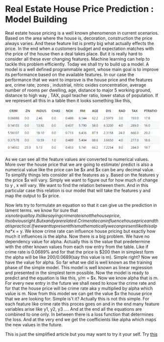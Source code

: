 # Real Estate House Price Prediction : Model Building

Real estate house pricing is a well known phenomenon in current scenarios. Based on the area where the house is, decoration, construction the price always varies. And these feature list is pretty big what actually effects the price. In the end when a customers budget and expectation matches with the price of the house then a deal takes place. But it is really hard to consider all these ever changing features. Machine learning can help to tackle this problem efficiently. Today we shall try to build up a model. A model is a well defined programmable agent, whose main goal is to improve its performance based on the available features. In our case the performance that we want to improve is the house price and the features are, crime rate, zones , industrial, nitric oxides concentration, average number of rooms per dwelling, age, distance to major 5 working ground, distance to high way , TAX, pupil teacher ratio, lower status of population. If we represent all this in a table then it looks something like this,

![](img/table.png)

As we can see all the feature values are converted to numerical values. More over the house price that we are going to estimate/ predict is also a numerical value like the price can be $x and $x can be any decimal value. To simplify things lets consider all the features as y. Based on the features y the price $x will vary. Simply we want to figure out for how much of change to y , x will vary. We want to find the relation between them. And in this particular case this relation is our model that will take the features y and map the output to $x price. 

Now lets try to formulate an equation so that it can give us the prediction in lament terms. we know for sure that $x is not equal to y. Its like saying crime rate is not the house price, Its obvious right. But x and y are related. Crime rate can influence house price and that is practical. If we want to present this mathematically we can present like this alpha*$x = y. We know crime rate can influence house pricing but exactly how much it influences is the alpha. Now there is a big problem. We have no dependency value for alpha. Actually this is the value that predetermine with the other known values from each row entry from the table. Like if crime rate is 0.0689% and for that the price is $200 then in simplest form the alpha will be like 200/0.0689(say this value is m). Simple right? Now we have the value for alpha. So far what we did is well known as the training phase of the simple model. This model is well known as linear regression and presented in the simplest term possible. Now the model is ready to predict and the equation is like this, y/m = $x. Now we know alpha that is m. For every new entry in the future we shall need to know the crime rate and for that the house price will be crime rate aka y multiplied by alpha which value is m. Now from this model we can get the value $x the house price that we are looking for. Simple is't it? Actually this is not this simple. For each feature like crime rate this proces goes on and in the end many feature variables arise like y1, y2, y3 .... And at the end all the equations are combined to one only. In between there is a loss function that determines the loss. And at the very end we get the coefficients like alpha which maps the new values in the future. 

This is just the simplified article but you may want to try it your self. Try [this](
https://github.com/gitrifatjahanazad/house-price-or-rent-prediction)
